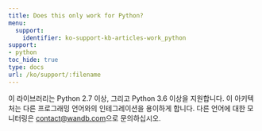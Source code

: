 ```yaml
---
title: Does this only work for Python?
menu:
  support:
    identifier: ko-support-kb-articles-work_python
support:
- python
toc_hide: true
type: docs
url: /ko/support/:filename
---
```


이 라이브러리는 Python 2.7 이상, 그리고 Python 3.6 이상을 지원합니다. 이 아키텍처는 다른 프로그래밍 언어와의 인테그레이션을 용이하게 합니다. 다른 언어에 대한 모니터링은 [contact@wandb.com](mailto:contact@wandb.com)으로 문의하십시오.
